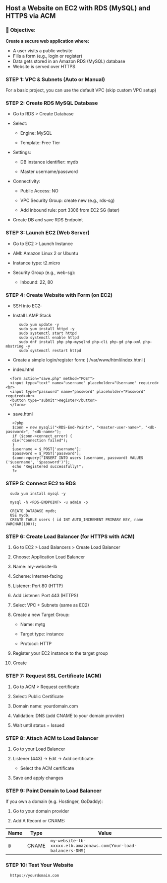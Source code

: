 ## Host a Website on EC2 with RDS (MySQL) and HTTPS via ACM


### **🎯 Objective:**
**Create a secure web application where:**

* A user visits a public website
* Fills a form (e.g., login or register)
* Data gets stored in an Amazon RDS (MySQL) database
* Website is served over HTTPS


### **STEP 1: VPC & Subnets (Auto or Manual)**

For a basic project, you can use the default VPC (skip custom VPC setup)

### **STEP 2: Create RDS MySQL Database**

* Go to RDS > Create Database

* Select:

  * Engine: MySQL

  * Template: Free Tier

* Settings:

  * DB instance identifier: mydb

  * Master username/password

* Connectivity:

  * Public Access: NO

  * VPC Security Group: create new (e.g., rds-sg)

  * Add inbound rule: port 3306 from EC2 SG (later)

* Create DB and save RDS Endpoint

### **STEP 3: Launch EC2 (Web Server)**

* Go to EC2 > Launch Instance

* AMI: Amazon Linux 2 or Ubuntu

* Instance type: t2.micro

* Security Group (e.g., web-sg):

  * Inbound: 22, 80
 
### **STEP 4: Create Website with Form (on EC2)**

* SSH into EC2:

* Install LAMP Stack

```
      sudo yum update -y
      sudo yum install httpd -y
      sudo systemctl start httpd
      sudo systemctl enable httpd
      sudo dnf install php php-mysqlnd php-cli php-gd php-xml php-mbstring -y
      sudo systemctl restart httpd
```

* Create a simple login/register form: ( /var/www/html/index.html )
    
* index.html
 
```
  <form action="save.php" method="POST">
  <input type="text" name="username" placeholder="Username" required><br>
  <input type="password" name="password" placeholder="Password" required><br>
  <button type="submit">Register</button>
  </form>
```

* save.html

```
   <?php
   $conn = new mysqli("<RDS-End-Point>", "<master-user-name>", "<db-password>", "<db-name>");
   if ($conn->connect_error) {
   die("Connection failed");
   }
   $username = $_POST['username'];
   $password = $_POST['password'];
   $conn->query("INSERT INTO users (username, password) VALUES ('$username', '$password')");
   echo "Registered successfully!";
   ?>
```

### **STEP 5: Connect EC2 to RDS**

```
  sudo yum install mysql -y
```

```
  mysql -h <RDS-ENDPOINT> -u admin -p
```

````
  CREATE DATABASE mydb;
  USE mydb;
  CREATE TABLE users ( id INT AUTO_INCREMENT PRIMARY KEY, name VARCHAR(100));
````

### **STEP 6: Create Load Balancer (for HTTPS with ACM)**

1. Go to EC2 > Load Balancers > Create Load Balancer

2. Choose: Application Load Balancer

3. Name: my-website-lb

4. Scheme: Internet-facing

5. Listener: Port 80 (HTTP)

6. Add Listener: Port 443 (HTTPS)

7. Select VPC + Subnets (same as EC2)

8. Create a new Target Group:
 
   * Name: mytg

   * Target type: instance

   * Protocol: HTTP
  
10. Register your EC2 instance to the target group

11. Create

### **STEP 7: Request SSL Certificate (ACM)**

1. Go to ACM > Request certificate

2. Select: Public Certificate

3. Domain name: yourdomain.com

4. Validation: DNS (add CNAME to your domain provider)

5. Wait until status = Issued

### **STEP 8: Attach ACM to Load Balancer**

1. Go to your Load Balancer

2. Listener (443) → Edit → Add certificate:

    * Select the ACM certificate

3. Save and apply changes

### **STEP 9: Point Domain to Load Balancer**

If you own a domain (e.g. Hostinger, GoDaddy):

1. Go to your domain provider

2. Add A Record or CNAME:

   
 | Name | Type  | Value                                   |
| ---- | ----- | --------------------------------------- |
| `@`  | CNAME | `my-website-lb-xxxxx.elb.amazonaws.com(Your-load-balancers-DNS)` |

### **STEP 10: Test Your Website**

````
  https://yourdomain.com
````
